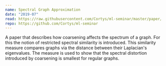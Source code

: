 ```yaml
---
name: Spectral Graph Approximation
date: "2019-07"
read: https://raw.githubusercontent.com/Cortys/ml-seminar/master/paper/build/main.pdf
repo: https://github.com/Cortys/ml-seminar
---
```

A paper that describes how coarsening affects the spectrum of a graph.
For this the notion of restricted spectral similarity is introduced.
This similarity measure compares graphs via the distance between their Laplacian's eigenvalues.
The measure is used to show that the spectral distortion introduced by coarsening is smallest for regular graphs.
